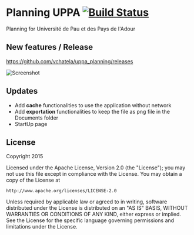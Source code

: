 # Planning UPPA [![Build Status](https://travis-ci.org/vchatela/uppa_planning.svg?branch=master)](https://travis-ci.org/vchatela/uppa_planning)
Planning for Université de Pau et des Pays de l'Adour

## New features / Release

https://github.com/vchatela/uppa_planning/releases

![Screenshot](http://img15.hostingpics.net/pics/656569Screenshot20150921211605.png)

## Updates
* Add **cache** functionalities to use the application without network
* Add **exportation** functionalities to keep the file as png file in the Documents folder
* StartUp page

## License

Copyright 2015

Licensed under the Apache License, Version 2.0 (the "License");
you may not use this file except in compliance with the License.
You may obtain a copy of the License at

    http://www.apache.org/licenses/LICENSE-2.0

Unless required by applicable law or agreed to in writing, software
distributed under the License is distributed on an "AS IS" BASIS,
WITHOUT WARRANTIES OR CONDITIONS OF ANY KIND, either express or implied.
See the License for the specific language governing permissions and
limitations under the License.
